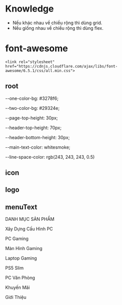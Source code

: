 # Knowledge
- Nếu khác nhau về chiều rộng thì dùng grid.
- Nếu giống nhau về chiều rộng thì dùng flex.

# font-awesome
    <link rel="stylesheet" href="https://cdnjs.cloudflare.com/ajax/libs/font-awesome/6.5.1/css/all.min.css">

## root
--one-color-bg: #3278f6;

--two-color-bg: #29324e;

--page-top-height: 30px;

--header-top-height: 70px;

--header-bottom-height: 30px;

--main-text-color: whitesmoke;

--line-space-color: rgb(243, 243, 243, 0.5)

## icon
<i class="fa-solid fa-phone-volume"></i>

<i class="fa-solid fa-envelope"></i>

<i class="fa-solid fa-magnifying-glass"></i>

<i class="fa-solid fa-user"></i>

<i class="fa-solid fa-cart-shopping"></i>

<i class="fa-solid fa-chevron-down"></i>

<i class="fa-solid fa-bars"></i>

## logo

## menuText
DANH MỤC SẢN PHẨM

Xây Dựng Cấu Hình PC

PC Gaming

Màn Hình Gaming

Laptop Gaming

PS5 Slim

PC Văn Phòng

Khuyến Mãi

Giới Thiệu
